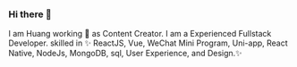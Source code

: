 ### Hi there 👋
I am Huang working 🌱 as Content Creator. I am a Experienced Fullstack Developer. skilled in ✨ ReactJS, Vue, WeChat Mini Program,  Uni-app, React Native, NodeJs, MongoDB, sql, User Experience, and Design.✨
<!--
**HuangQiWen-Steven/HuangQiWen-Steven** is a ✨ _special_ ✨ repository because its `README.md` (this file) appears on your GitHub profile.

Here are some ideas to get you started:

- 🔭 I’m currently working on ...
- 🌱 I’m currently learning ...
- 👯 I’m looking to collaborate on ...
- 🤔 I’m looking for help with ...
- 💬 Ask me about ...
- 📫 How to reach me: ...
- 😄 Pronouns: ...
- ⚡ Fun fact: ...
-->
